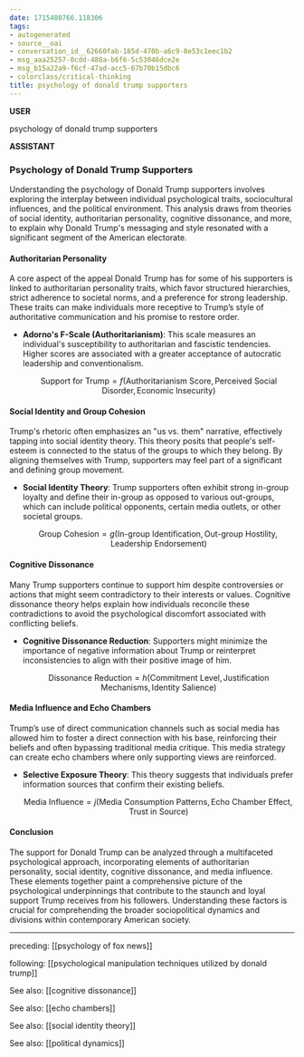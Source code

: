 ```yaml
---
date: 1715480766.118306
tags:
- autogenerated
- source__oai
- conversation_id__62660fab-185d-470b-a6c9-8e53c1eec1b2
- msg_aaa25257-0cdd-488a-b6f6-5c53046dce2e
- msg_b15a22a9-f6cf-47ad-acc5-67b70b15dbc6
- colorclass/critical-thinking
title: psychology of donald trump supporters
---
```


**USER**

psychology of donald trump supporters


**ASSISTANT**

### Psychology of Donald Trump Supporters

Understanding the psychology of Donald Trump supporters involves exploring the interplay between individual psychological traits, sociocultural influences, and the political environment. This analysis draws from theories of social identity, authoritarian personality, cognitive dissonance, and more, to explain why Donald Trump's messaging and style resonated with a significant segment of the American electorate.

#### Authoritarian Personality

A core aspect of the appeal Donald Trump has for some of his supporters is linked to authoritarian personality traits, which favor structured hierarchies, strict adherence to societal norms, and a preference for strong leadership. These traits can make individuals more receptive to Trump’s style of authoritative communication and his promise to restore order.

- **Adorno's F-Scale (Authoritarianism)**: This scale measures an individual's susceptibility to authoritarian and fascistic tendencies. Higher scores are associated with a greater acceptance of autocratic leadership and conventionalism.
  
  $$\text{Support for Trump} = f(\text{Authoritarianism Score}, \text{Perceived Social Disorder}, \text{Economic Insecurity})$$

#### Social Identity and Group Cohesion

Trump's rhetoric often emphasizes an "us vs. them" narrative, effectively tapping into social identity theory. This theory posits that people's self-esteem is connected to the status of the groups to which they belong. By aligning themselves with Trump, supporters may feel part of a significant and defining group movement.

- **Social Identity Theory**: Trump supporters often exhibit strong in-group loyalty and define their in-group as opposed to various out-groups, which can include political opponents, certain media outlets, or other societal groups.
  
  $$\text{Group Cohesion} = g(\text{In-group Identification}, \text{Out-group Hostility}, \text{Leadership Endorsement})$$

#### Cognitive Dissonance

Many Trump supporters continue to support him despite controversies or actions that might seem contradictory to their interests or values. Cognitive dissonance theory helps explain how individuals reconcile these contradictions to avoid the psychological discomfort associated with conflicting beliefs.

- **Cognitive Dissonance Reduction**: Supporters might minimize the importance of negative information about Trump or reinterpret inconsistencies to align with their positive image of him.
  
  $$\text{Dissonance Reduction} = h(\text{Commitment Level}, \text{Justification Mechanisms}, \text{Identity Salience})$$

#### Media Influence and Echo Chambers

Trump’s use of direct communication channels such as social media has allowed him to foster a direct connection with his base, reinforcing their beliefs and often bypassing traditional media critique. This media strategy can create echo chambers where only supporting views are reinforced.

- **Selective Exposure Theory**: This theory suggests that individuals prefer information sources that confirm their existing beliefs.
  
  $$\text{Media Influence} = j(\text{Media Consumption Patterns}, \text{Echo Chamber Effect}, \text{Trust in Source})$$

#### Conclusion

The support for Donald Trump can be analyzed through a multifaceted psychological approach, incorporating elements of authoritarian personality, social identity, cognitive dissonance, and media influence. These elements together paint a comprehensive picture of the psychological underpinnings that contribute to the staunch and loyal support Trump receives from his followers. Understanding these factors is crucial for comprehending the broader sociopolitical dynamics and divisions within contemporary American society.


---

preceding: [[psychology of fox news]]  


following: [[psychological manipulation techniques utilized by donald trump]]

See also: [[cognitive dissonance]]


See also: [[echo chambers]]


See also: [[social identity theory]]


See also: [[political dynamics]]